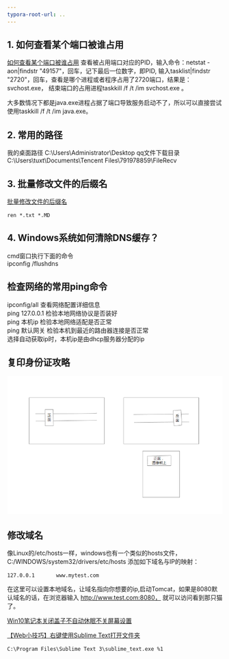 ```yaml
---
typora-root-url: ..
---
```


## 1. 如何查看某个端口被谁占用
[如何查看某个端口被谁占用](http://jingyan.baidu.com/article/3c48dd34491d47e10be358b8.html)
查看被占用端口对应的PID，输入命令：netstat -aon|findstr "49157"，回车，记下最后一位数字，即PID,
输入tasklist|findstr "2720"，回车，查看是哪个进程或者程序占用了2720端口，结果是：svchost.exe，
结束端口的占用进程taskkill /f /t /im svchost.exe 。

大多数情况下都是java.exe进程占据了端口导致服务启动不了，所以可以直接尝试使用taskkill /f /t /im java.exe。

## 2. 常用的路径
我的桌面路径 C:\Users\Administrator\Desktop
qq文件下载目录 C:\Users\tuxt\Documents\Tencent Files\791978859\FileRecv

## 3. 批量修改文件的后缀名
[批量修改文件的后缀名](http://jingyan.baidu.com/article/e9fb46e196ea187521f7661a.html)  

```
ren *.txt *.MD
```

## 4. Windows系统如何清除DNS缓存？
cmd窗口执行下面的命令  
ipconfig /flushdns

## 检查网络的常用ping命令
ipconfig/all 查看网络配置详细信息  
ping 127.0.0.1 检验本地网络协议是否装好  
ping 本机ip 检验本地网络适配是否正常  
ping 默认网关 检验本机到最近的路由器连接是否正常  
选择自动获取ip时，本机ip是由dhcp服务器分配的ip  

## 复印身份证攻略
![](/images/window/复印身份证的攻略.png)

## 修改域名

像Linux的/etc/hosts一样，windows也有一个类似的hosts文件，C:/WINDOWS/system32/drivers/etc/hosts
添加如下域名与IP的映射：
```
127.0.0.1       www.mytest.com
```
在这里可以设置本地域名，让域名指向你想要的ip,启动Tomcat，如果是8080默认域名的话，在浏览器输入 http://www.test.com:8080， 就可以访问看到那只猫了。

[Win10笔记本关闭盖子不自动休眠不关屏幕设置](https://jingyan.baidu.com/article/6b182309add5b9ba59e15972.html)

[【Web小技巧】右键使用Sublime Text打开文件夹](https://www.cnblogs.com/sogoe/p/4293067.html)

```
C:\Program Files\Sublime Text 3\sublime_text.exe %1
```

